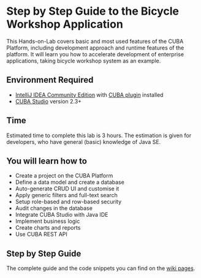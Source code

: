 # Step by Step Guide to the Bicycle Workshop Application

This Hands-on-Lab covers basic and most used features of the CUBA Platform, including development approach and runtime features of the platform. It will learn you how to accelerate development of enterprise applications, taking bicycle workshop system as an example. 

## Environment Required
* [IntelliJ IDEA Community Edition](https://www.jetbrains.com/idea/download/) with [CUBA plugin](https://plugins.jetbrains.com/plugin/7249?pr=) installed
* [CUBA Studio](https://www.cuba-platform.com/download) version 2.3+

## Time
 Estimated time to complete this lab is 3 hours.
 The estimation is given for developers,
who have general (basic) knowledge
of Java SE.

## You will learn how to
 * Create a project on the CUBA Platform
 * Define a data model and create a database
 * Auto-generate CRUD UI and customise it
 * Apply generic filters and full-text search
 * Setup role-based and row-based security
 * Audit changes in the database
 * Integrate CUBA Studio with Java IDE
 * Implement business logic
 * Create charts and reports 
 * Use CUBA REST API

## Step by Step Guide
The complete guide and the code snippets you can find on the [wiki pages](https://github.com/gerlandiya/workshop-premium/wiki). 
